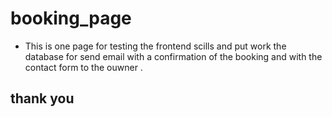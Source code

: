 # booking_page
- This is one page for testing the frontend scills and put work the database for send email with a confirmation of the booking and with the contact form to the ouwner .

## thank you 